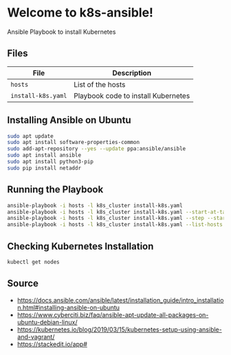 # Welcome to k8s-ansible!
Ansible Playbook to install Kubernetes

## Files
|File|Description|
|-|-|
|`hosts`|List of the hosts|
|`install-k8s.yaml`|Playbook code to install Kubernetes|

## Installing Ansible on Ubuntu
```bash
sudo apt update
sudo apt install software-properties-common
sudo add-apt-repository --yes --update ppa:ansible/ansible
sudo apt install ansible
sudo apt install python3-pip
sudo pip install netaddr
```

## Running the Playbook
```bash
ansible-playbook -i hosts -l k8s_cluster install-k8s.yaml
ansible-playbook -i hosts -l k8s_cluster install-k8s.yaml --start-at-task='<name of the task>'
ansible-playbook -i hosts -l k8s_cluster install-k8s.yaml --step --start-at-task='<name of the task>'
ansible-playbook -i hosts -l k8s_cluster install-k8s.yaml --list-hosts
```

## Checking Kubernetes Installation
```bash
kubectl get nodes
```

## Source
- https://docs.ansible.com/ansible/latest/installation_guide/intro_installation.html#installing-ansible-on-ubuntu
- https://www.cyberciti.biz/faq/ansible-apt-update-all-packages-on-ubuntu-debian-linux/
- https://kubernetes.io/blog/2019/03/15/kubernetes-setup-using-ansible-and-vagrant/
- https://stackedit.io/app#